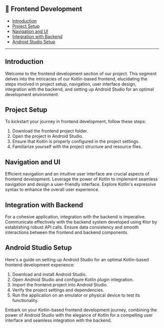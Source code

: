 ## 🚩 Frontend Development

- [Introduction](#Introduction)
- [Project Setup](#Project-Setup)
- [Navigation and UI](#Navigation-and-UI)
- [Integration with Backend](#Integration-with-Backend)
- [Android Studio Setup](#Android-Studio-Setup)
---

## Introduction

Welcome to the frontend development section of our project. This segment delves into the intricacies of our Kotlin-based frontend, elucidating the steps involved in project setup, navigation, user interface design, integration with the backend, and setting up Android Studio for an optimal development environment.

## Project Setup

To kickstart your journey in frontend development, follow these steps:

1. Download the frontend project folder.
2. Open the project in Android Studio.
3. Ensure that Kotlin is properly configured in the project settings.
4. Familiarize yourself with the project structure and resource files.

## Navigation and UI

Efficient navigation and an intuitive user interface are crucial aspects of frontend development. Leverage the power of Kotlin to implement seamless navigation and design a user-friendly interface. Explore Kotlin's expressive syntax to enhance the overall user experience.

## Integration with Backend

For a cohesive application, integration with the backend is imperative. Communicate effectively with the backend system developed using Ktor by establishing robust API calls. Ensure data consistency and smooth interactions between the frontend and backend components.

## Android Studio Setup

Here's a guide on setting up Android Studio for an optimal Kotlin-based frontend development experience:

1. Download and install Android Studio.
2. Open Android Studio and configure Kotlin plugin integration.
3. Import the frontend project into Android Studio.
4. Verify the project settings and dependencies.
5. Run the application on an emulator or physical device to test its functionality.

Embark on your Kotlin-based frontend development journey, combining the power of Android Studio with the elegance of Kotlin for a compelling user interface and seamless integration with the backend.
